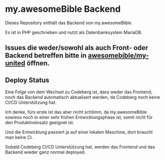 # my.awesomeBible Backend
Dieses Repository enthält das Backend von my.awesomeBible.

Es ist in PHP geschrieben und nutzt als Datenbanksystem MariaDB.

## Issues die weder/sowohl als auch Front- oder Backend betreffen bitte in [awesomebible/my-united](https://codeberg.org/awesomebible/my-united) öffnen.

## Deploy Status
Eine Folge von dem Wechsel zu Codeberg ist, dass weder das Frontend, noch das Backend automatisch aktualisert werden, da Codeberg noch keine CI/CD Unterstützung hat.

Ich denke, fürs erste ist das aber nicht schlimm, da my.awesomeBible sowieso noch in einer sehr frühen Entwicklungsphase ist, somit nicht für den Produktiveinsatz geeignet ist.

Und die Entwicklung passiert ja auf einer lokalen Maschine, dort braucht man keine CI.

Sobald Codeberg CI/CD Unterstützung hat, werden das Frontend und das Backend wieder ganz normal deployed.